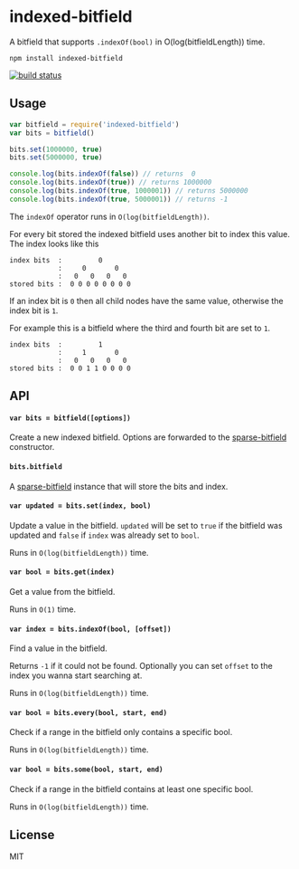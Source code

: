 # indexed-bitfield

A bitfield that supports `.indexOf(bool)` in O(log(bitfieldLength)) time.

```
npm install indexed-bitfield
```

[![build status](http://img.shields.io/travis/mafintosh/indexed-bitfield.svg?style=flat)](http://travis-ci.org/mafintosh/indexed-bitfield)

## Usage

``` js
var bitfield = require('indexed-bitfield')
var bits = bitfield()

bits.set(1000000, true)
bits.set(5000000, true)

console.log(bits.indexOf(false)) // returns  0
console.log(bits.indexOf(true)) // returns 1000000
console.log(bits.indexOf(true, 1000001)) // returns 5000000
console.log(bits.indexOf(true, 5000001)) // returns -1
```

The `indexOf` operator runs in `O(log(bitfieldLength))`.

For every bit stored the indexed bitfield uses another bit to index this value.
The index looks like this

```
index bits  :         0
            :     0       0
            :   0   0   0   0
stored bits :  0 0 0 0 0 0 0 0
```

If an index bit is `0` then all child nodes have the same value, otherwise the index bit is `1`.

For example this is a bitfield where the third and fourth bit are set to `1`.

```
index bits  :         1
            :     1       0
            :   0   0   0   0
stored bits :  0 0 1 1 0 0 0 0
```

## API

#### `var bits = bitfield([options])`

Create a new indexed bitfield. Options are forwarded to the [sparse-bitfield](https://github.com/mafintosh/sparse-bitfield) constructor.

#### `bits.bitfield`

A [sparse-bitfield](https://github.com/mafintosh/sparse-bitfield) instance that will store the bits and index.

#### `var updated = bits.set(index, bool)`

Update a value in the bitfield. `updated` will be set to `true` if the bitfield was updated and `false` if `index` was already set to `bool`.

Runs in `O(log(bitfieldLength))` time.

#### `var bool = bits.get(index)`

Get a value from the bitfield.

Runs in `O(1)` time.

#### `var index = bits.indexOf(bool, [offset])`

Find a value in the bitfield.

Returns `-1` if it could not be found. Optionally you can set `offset` to the index you wanna start searching at.

Runs in `O(log(bitfieldLength))` time.

#### `var bool = bits.every(bool, start, end)`

Check if a range in the bitfield only contains a specific bool.

Runs in `O(log(bitfieldLength))` time.

#### `var bool = bits.some(bool, start, end)`

Check if a range in the bitfield contains at least one specific bool.

Runs in `O(log(bitfieldLength))` time.

## License

MIT
